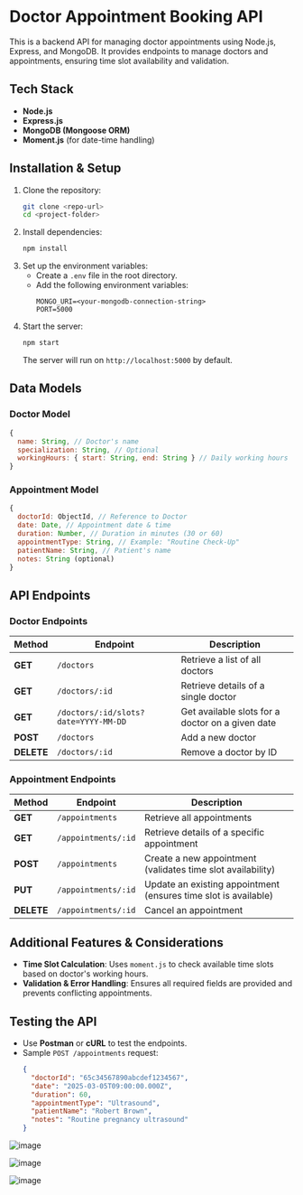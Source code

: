# Doctor Appointment Booking API

This is a backend API for managing doctor appointments using Node.js, Express, and MongoDB. It provides endpoints to manage doctors and appointments, ensuring time slot availability and validation.

## Tech Stack
- **Node.js**
- **Express.js**
- **MongoDB (Mongoose ORM)**
- **Moment.js** (for date-time handling)

## Installation & Setup

1. Clone the repository:
   ```sh
   git clone <repo-url>
   cd <project-folder>
   ```
2. Install dependencies:
   ```sh
   npm install
   ```
3. Set up the environment variables:
   - Create a `.env` file in the root directory.
   - Add the following environment variables:
     ```env
     MONGO_URI=<your-mongodb-connection-string>
     PORT=5000
     ```
4. Start the server:
   ```sh
   npm start
   ```
   The server will run on `http://localhost:5000` by default.

## Data Models

### Doctor Model
```js
{
  name: String, // Doctor's name
  specialization: String, // Optional
  workingHours: { start: String, end: String } // Daily working hours
}
```
### Appointment Model
```js
{
  doctorId: ObjectId, // Reference to Doctor
  date: Date, // Appointment date & time
  duration: Number, // Duration in minutes (30 or 60)
  appointmentType: String, // Example: "Routine Check-Up"
  patientName: String, // Patient's name
  notes: String (optional)
}
```

## API Endpoints

### Doctor Endpoints
| Method | Endpoint | Description |
|--------|---------|-------------|
| **GET** | `/doctors` | Retrieve a list of all doctors |
| **GET** | `/doctors/:id` | Retrieve details of a single doctor |
| **GET** | `/doctors/:id/slots?date=YYYY-MM-DD` | Get available slots for a doctor on a given date |
| **POST** | `/doctors` | Add a new doctor |
| **DELETE** | `/doctors/:id` | Remove a doctor by ID |

### Appointment Endpoints
| Method | Endpoint | Description |
|--------|---------|-------------|
| **GET** | `/appointments` | Retrieve all appointments |
| **GET** | `/appointments/:id` | Retrieve details of a specific appointment |
| **POST** | `/appointments` | Create a new appointment (validates time slot availability) |
| **PUT** | `/appointments/:id` | Update an existing appointment (ensures time slot is available) |
| **DELETE** | `/appointments/:id` | Cancel an appointment |

## Additional Features & Considerations

- **Time Slot Calculation**: Uses `moment.js` to check available time slots based on doctor's working hours.
- **Validation & Error Handling**: Ensures all required fields are provided and prevents conflicting appointments.
  

## Testing the API
- Use **Postman** or **cURL** to test the endpoints.
- Sample `POST /appointments` request:
  ```json
  {
    "doctorId": "65c34567890abcdef1234567",
    "date": "2025-03-05T09:00:00.000Z",
    "duration": 60,
    "appointmentType": "Ultrasound",
    "patientName": "Robert Brown",
    "notes": "Routine pregnancy ultrasound"
  }
  ```
  <div flex >
     
![image](https://github.com/user-attachments/assets/e34c791c-bfbe-47aa-95d9-e49ffc518c55)

![image](https://github.com/user-attachments/assets/1e52c686-1623-4165-96d9-6a381d656c98)
  </div>

![image](https://github.com/user-attachments/assets/5e1154d6-d60d-467a-a39a-541c6891a7dd)


